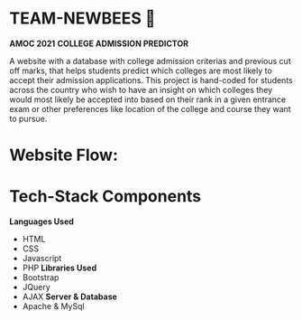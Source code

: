 # TEAM-NEWBEES :bee:
**AMOC 2021**
**COLLEGE ADMISSION PREDICTOR**

A website with a database with college admission criterias and previous cut off marks, that helps students predict which colleges are most likely to accept their admission applications. This project is hand-coded for students across the country who wish to have an insight on which colleges they would most likely be accepted into based on their rank in a given entrance exam or other preferences like location of the college and course they want to pursue.

# Website Flow:


# Tech-Stack Components
**Languages Used**
 *  HTML
 * CSS
 * Javascript
 * PHP
**Libraries Used**
 * Bootstrap
 * JQuery
 * AJAX
**Server & Database**
 * Apache & MySql
